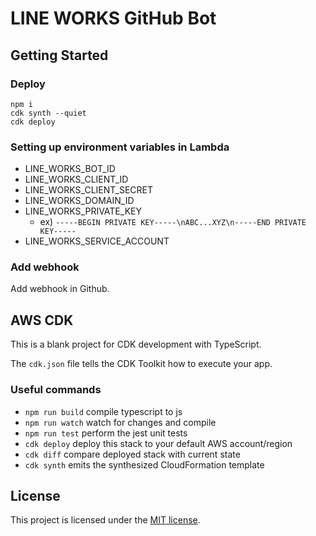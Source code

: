 # LINE WORKS GitHub Bot

## Getting Started

### Deploy

```shell
npm i
cdk synth --quiet
cdk deploy
```

### Setting up environment variables in Lambda

- LINE_WORKS_BOT_ID
- LINE_WORKS_CLIENT_ID
- LINE_WORKS_CLIENT_SECRET
- LINE_WORKS_DOMAIN_ID
- LINE_WORKS_PRIVATE_KEY
    - ex) `-----BEGIN PRIVATE KEY-----\nABC...XYZ\n-----END PRIVATE KEY-----`
- LINE_WORKS_SERVICE_ACCOUNT

### Add webhook

Add webhook in Github.

## AWS CDK

This is a blank project for CDK development with TypeScript.

The `cdk.json` file tells the CDK Toolkit how to execute your app.

### Useful commands

* `npm run build`   compile typescript to js
* `npm run watch`   watch for changes and compile
* `npm run test`    perform the jest unit tests
* `cdk deploy`      deploy this stack to your default AWS account/region
* `cdk diff`        compare deployed stack with current state
* `cdk synth`       emits the synthesized CloudFormation template

## License

This project is licensed under the [MIT license](LICENSE).
